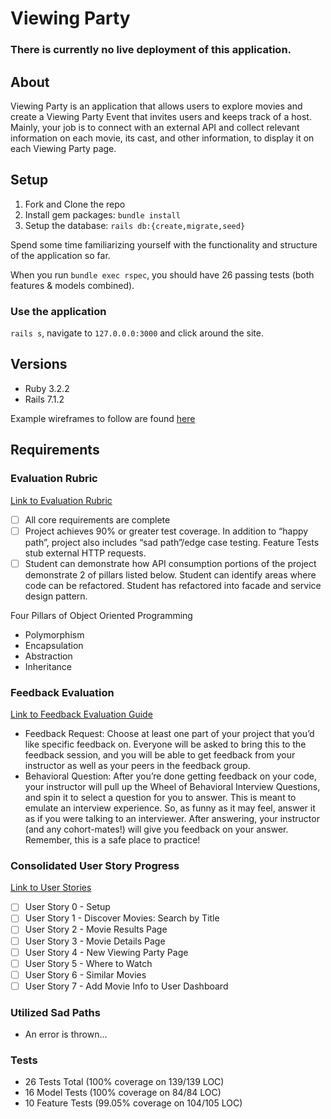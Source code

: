 # Viewing Party

### There is currently no live deployment of this application.

## About

Viewing Party is an application that allows users to explore movies and create a Viewing Party Event that invites users and keeps track of a host. Mainly, your job is to connect with an external API and collect relevant information on each movie, its cast, and other information, to display it on each Viewing Party page. 

## Setup

1. Fork and Clone the repo
2. Install gem packages: `bundle install`
3. Setup the database: `rails db:{create,migrate,seed}`

Spend some time familiarizing yourself with the functionality and structure of the application so far. 

When you run `bundle exec rspec`, you should have 26 passing tests (both features & models combined). 

### Use the application
`rails s`, navigate to `127.0.0.0:3000` and click around the site. 

## Versions

- Ruby 3.2.2
- Rails 7.1.2

Example wireframes to follow are found [here](https://backend.turing.edu/module3/projects/viewing_party_solo/wireframes)

## Requirements

### Evaluation Rubric

[Link to Evaluation Rubric](https://backend.turing.edu/module3/projects/viewing_party_solo/rubric)

- [ ] All core requirements are complete
- [ ] Project achieves 90% or greater test coverage. In addition to “happy path”, project also includes “sad path”/edge case testing. Feature Tests stub external HTTP requests.
- [ ] Student can demonstrate how API consumption portions of the project demonstrate 2 of pillars listed below. Student can identify areas where code can be refactored. Student has refactored into facade and service design pattern.

Four Pillars of Object Oriented Programming
* Polymorphism
* Encapsulation
* Abstraction
* Inheritance

### Feedback Evaluation

[Link to Feedback Evaluation Guide](https://backend.turing.edu/module3/projects/viewing_party_solo/evaluation)

* Feedback Request: Choose at least one part of your project that you’d like specific feedback on. Everyone will be asked to bring this to the feedback session, and you will be able to get feedback from your instructor as well as your peers in the feedback group.
* Behavioral Question: After you’re done getting feedback on your code, your instructor will pull up the Wheel of Behavioral Interview Questions, and spin it to select a question for you to answer. This is meant to emulate an interview experience. So, as funny as it may feel, answer it as if you were talking to an interviewer. After answering, your instructor (and any cohort-mates!) will give you feedback on your answer. Remember, this is a safe place to practice!

### Consolidated User Story Progress

[Link to User Stories](https://backend.turing.edu/module3/projects/viewing_party_solo/requirements)

- [ ] User Story 0 - Setup
- [ ] User Story 1 - Discover Movies: Search by Title
- [ ] User Story 2 - Movie Results Page
- [ ] User Story 3 - Movie Details Page
- [ ] User Story 4 - New Viewing Party Page
- [ ] User Story 5 - Where to Watch
- [ ] User Story 6 - Similar Movies
- [ ] User Story 7 - Add Movie Info to User Dashboard

### Utilized Sad Paths

* An error is thrown...

### Tests

* 26 Tests Total (100% coverage on 139/139 LOC)
* 16 Model Tests (100% coverage on 84/84 LOC)
* 10 Feature Tests (99.05% coverage on 104/105 LOC)